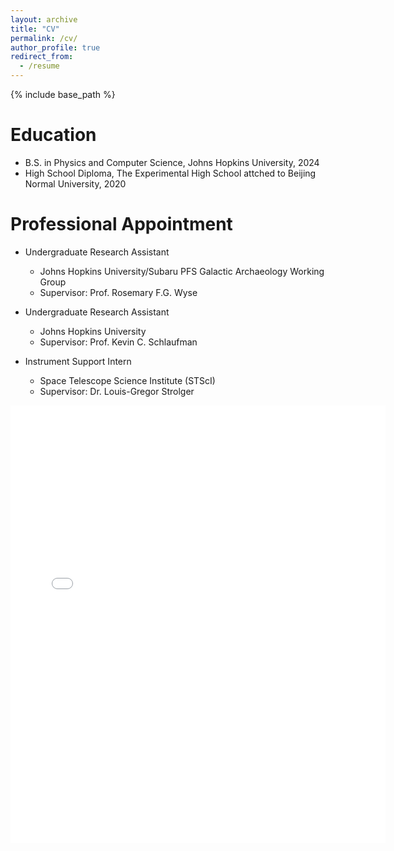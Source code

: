 ```yaml
---
layout: archive
title: "CV"
permalink: /cv/
author_profile: true
redirect_from:
  - /resume
---
```


{% include base_path %}

Education
======
* B.S. in Physics and Computer Science, Johns Hopkins University, 2024
* High School Diploma, The Experimental High School attched to Beijing Normal University, 2020

Professional Appointment
======
* Undergraduate Research Assistant
  * Johns Hopkins University/Subaru PFS Galactic Archaeology Working Group
  * Supervisor: Prof. Rosemary F.G. Wyse

* Undergraduate Research Assistant
  * Johns Hopkins University
  * Supervisor: Prof. Kevin C. Schlaufman
  
* Instrument Support Intern
  * Space Telescope Science Institute (STScI)
  * Supervisor: Dr. Louis-Gregor Strolger


<embed src="{{ site.baseurl }}/files/Keyi_CV.pdf" width="600" height="700" type='application/pdf'>